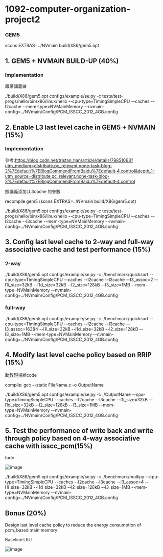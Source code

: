 # 1092-computer-organization-project2
### GEM5

scons EXTRAS=../NVmain build/X86/gem5.opt


## 1. GEM5 + NVMAIN BUILD-UP (40%)

### Implementation
跟著講義做

./build/X86/gem5.opt configs/example/se.py -c tests/test-progs/hello/bin/x86/linux/hello --cpu-type=TimingSimpleCPU --caches --l2cache --mem-type=NVMainMemory --nvmain-config=../NVmain/Config/PCM_ISSCC_2012_4GB.config

## 2. Enable L3 last level cache in GEM5 + NVMAIN (15%)

### Implementation
參考:https://blog.csdn.net/tristan_tian/article/details/79851063?utm_medium=distribute.pc_relevant.none-task-blog-2%7Edefault%7EBlogCommendFromBaidu%7Edefault-4.control&depth_1-utm_source=distribute.pc_relevant.none-task-blog-2%7Edefault%7EBlogCommendFromBaidu%7Edefault-4.control

照講義添加LL3cache 的參數

recompile gem5 (scons EXTRAS=../NVmain build/X86/gem5.opt)

./build/X86/gem5.opt configs/example/se.py -c tests/test-progs/hello/bin/x86/linux/hello --cpu-type=TimingSimpleCPU --caches --l2cache --l3cache --mem-type=NVMainMemory --nvmain-config=../NVmain/Config/PCM_ISSCC_2012_4GB.config

## 3. Config last level cache to 2-way and full-way associative cache and test performance (15%)

### 2-way
./build/X86/gem5.opt configs/example/se.py -c ./benchmark/quicksort --cpu-type=TimingSimpleCPU --caches --l2cache --l3cache --l3_assoc=2 --l1i_size=32kB --l1d_size=32kB --l2_size=128kB --l3_size=1MB --mem-type=NVMainMemory --nvmain-config=../NVmain/Config/PCM_ISSCC_2012_4GB.config

### full-way
./build/X86/gem5.opt configs/example/se.py -c ./benchmark/quicksort --cpu-type=TimingSimpleCPU --caches --l2cache --l3cache --l3_assoc=16384 --l1i_size=32kB --l1d_size=32kB --l2_size=128kB --l3_size=1MB --mem-type=NVMainMemory --nvmain-config=../NVmain/Config/PCM_ISSCC_2012_4GB.config


## 4. Modify last level cache policy based on RRIP (15%)
助教現場給code

compile: gcc --static FileName.c -o OutputName

./build/X86/gem5.opt configs/example/se.py -c ./OutputName --cpu-type=TimingSimpleCPU --caches --l2cache --l3cache --l1i_size=32kB --l1d_size=32kB --l2_size=128kB --l3_size=1MB --mem-type=NVMainMemory --nvmain-config=../NVmain/Config/PCM_ISSCC_2012_4GB.config

## 5. Test the performance of write back and write through policy based on 4-way associative cache with isscc_pcm(15%)
todo

![image](https://media2.giphy.com/media/sS8YbjrTzu4KI/giphy.gif?cid=790b761153b8ea69f141ec6195014a1a3eb9323ed261acfd&rid=giphy.gif&ct=g)

./build/X86/gem5.opt configs/example/se.py -c ./benchmark/multipy --cpu-type=TimingSimpleCPU --caches --l2cache --l3cache --l3_assoc=4  --l1i_size=32kB --l1d_size=32kB --l2_size=128kB --l3_size=1MB --mem-type=NVMainMemory --nvmain-config=../NVmain/Config/PCM_ISSCC_2012_4GB.config
## Bonus (20%)
Design last level cache policy to reduce the energy consumption of pcm_based main memory

Baseline:LRU

![image](https://i.imgur.com/YnDdljo.gif)

